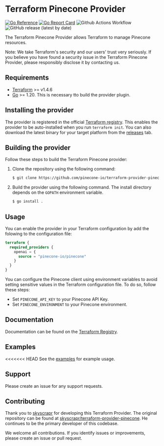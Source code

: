 # Terraform Pinecone Provider

[![Go Reference](https://pkg.go.dev/badge/github.com/pinecone-io/terraform-provider-pinecone.svg)](https://pkg.go.dev/github.com/pinecone-io/terraform-provider-pinecone)
[![Go Report Card](https://goreportcard.com/badge/github.com/pinecone-io/terraform-provider-pinecone)](https://goreportcard.com/report/github.com/pinecone-io/terraform-provider-pinecone)
![Github Actions Workflow](https://github.com/pinecone-io/terraform-provider-pinecone/actions/workflows/test.yml/badge.svg)
![GitHub release (latest by date)](https://img.shields.io/github/v/release/pinecone-io/terraform-provider-pinecone)

The Terraform Pinecone Provider allows Terraform to manage Pinecone resources.

Note: We take Terraform's security and our users' trust very seriously. If you believe you have found a security issue in the Terraform Pinecone Provider, please responsibly disclose it by contacting us.

## Requirements

- [Terraform](https://www.terraform.io/downloads.html) >= v1.4.6
- [Go](https://golang.org/doc/install) >= 1.20. This is necessary tto build the provider plugin.

## Installing the provider

The provider is registered in the official [Terraform registry](https://registry.terraform.io/providers/skyscrapr/pinecone/latest). This enables the provider to be auto-installed when you run ```terraform init```. You can also download the latest binary for your target platform from the [releases](https://github.com/pinecone-io/terraform-provider-pinecone/releases) tab.

## Building the provider

Follow these steps to build the Terraform Pinecone provider: 

1. Clone the repository using the following command:

    ```sh
    $ git clone https://github.com/pinecone-io/terraform-provider-pinecone
    ```

1. Build the provider using the following command. The install directory depends on the `GOPATH` environment variable.

    ```sh
    $ go install .
    ```

## Usage

You can enable the provider in your Terraform configuration by add the folowing to the configuration file:

```terraform
terraform {
  required_providers {
    openai = {
      source = "pinecone-io/pinecone"
    }
  }
}
```

You can configure the Pinecone client using environment variables to avoid setting sensitive values in the Terraform configuration file. To do so, follow these steps:

+ Set `PINECONE_API_KEY` to your Pinecone API Key.
+ Set `PINECONE_ENVIRONMENT` to your Pinecone environment. 

## Documentation

Documentation can be found on the [Terraform Registry](https://registry.terraform.io/providers/pinecone-io/pinecone/latest). 

## Examples

<<<<<<< HEAD
See the [examples](https://github.com/pinecone-io/pinecone-terraform-provider/examples) for example usage.

## Support

Please create an issue for any support requests.

## Contributing

Thank you to [skyscrapr](https://github.com/skyscrapr/) for developing this Terraform Provider. The original repository can be
found at [skyscrapr/terraform-provider-pinecone](https://github.com/skyscrapr/terraform-provider-pinecone). He continues
to be the primary developer of this codebase.

We welcome all contributions. If you identify issues or improvements, please create an issue or pull request.
